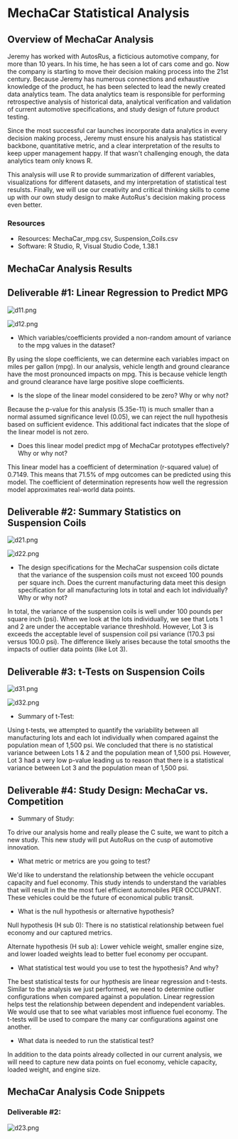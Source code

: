 # MechaCar Statistical Analysis

## Overview of MechaCar Analysis

Jeremy has worked with AutosRus, a ficticious automotive company, for more than 10 years.  In his time, he has seen a lot of cars come and go.  Now the company is starting to move their decision making process into the 21st century.  Because Jeremy has numerous connections and exhaustive knowledge of the product, he has been selected to lead the newly created data analytics team.  The data analytics team is responsible for performing retrospective analysis of historical data, analytical verification and validation of current automotive specifications, and study design of future product testing.  

Since the most successful car launches incorporate data analytics in every decision making process, Jeremy must ensure his analysis has statistical backbone, quantitative metric, and a clear interpretation of the results to keep upper management happy.  If that wasn't challenging enough, the data analytics team only knows R.  

This analysis will use R to provide summarization of different variables, visualizations for different datasets, and my interpretation of statistical test resulsts.  Finally, we will use our creativity and critical thinking skills to come up with our own study design to make AutoRus's decision making process even better. 
 
### Resources

* Resources:  MechaCar_mpg.csv,  Suspension_Coils.csv
* Software:  R Studio, R, Visual Studio Code, 1.38.1

## MechaCar Analysis Results

## Deliverable #1:  Linear Regression to Predict MPG

![d11.png](Resources/d11.png)

![d12.png](Resources/d12.png)

*  Which variables/coefficients provided a non-random amount of variance to the mpg values in the dataset?

By using the slope coefficients, we can determine each variables impact on miles per gallon (mpg).  In our analysis, vehicle length and ground clearance have the most pronounced impacts on mpg.  This is because vehicle length and ground clearance have large positive slope coefficients.      

*  Is the slope of the linear model considered to be zero? Why or why not?

Because the p-value for this analysis (5.35e-11) is much smaller than a normal assumed significance level (0.05), we can reject the null hypothesis based on sufficient evidence.  This additional fact indicates that the slope of the linear model is not zero.

*  Does this linear model predict mpg of MechaCar prototypes effectively? Why or why not?

This linear model has a coefficient of determination (r-squared value) of 0.7149.  This means that 71.5% of mpg outcomes can be predicted using this model.  The coefficient of determination represents how well the regression model approximates real-world data points.  

## Deliverable #2:  Summary Statistics on Suspension Coils

![d21.png](Resources/d21.png)

![d22.png](Resources/d22.png)

*  The design specifications for the MechaCar suspension coils dictate that the variance of the suspension coils must not exceed 100 pounds per square inch. Does the current manufacturing data meet this design specification for all manufacturing lots in total and each lot individually? Why or why not?

In total, the variance of the suspension coils is well under 100 pounds per square inch (psi).  When we look at the lots individually, we see that Lots 1 and 2 are under the acceptable variance threshhold.  However, Lot 3 is exceeds the acceptable level of suspension coil psi variance (170.3 psi versus 100.0 psi).  The difference likely arises because the total smooths the impacts of outlier data points (like Lot 3).    

## Deliverable #3:  t-Tests on Suspension Coils

![d31.png](Resources/d31.png)

![d32.png](Resources/d32.png)

*  Summary of t-Test:  
    
Using t-tests, we attempted to quantify the variability between all manufacturing lots and each lot individually when compared against the population mean of 1,500 psi.  We concluded that there is no statistical variance between Lots 1 & 2 and the population mean of 1,500 psi.  However, Lot 3 had a very low p-value leading us to reason that there is a statistical variance between Lot 3 and the population mean of 1,500 psi. 

## Deliverable #4:  Study Design:  MechaCar vs. Competition

*  Summary of Study:

To drive our analysis home and really please the C suite, we want to pitch a new study.  This new study will put AutoRus on the cusp of automotive innovation.  

*  What metric or metrics are you going to test?

We'd like to understand the relationship between the vehicle occupant capacity and fuel economy.  This study intends to understand the variables that will result in the the most fuel efficient automobiles PER OCCUPANT.  These vehicles could be the future of economical public transit. 

*  What is the null hypothesis or alternative hypothesis?

Null hypothesis (H sub 0):  There is no statistical relationship between fuel economy and our captured metrics.

Alternate hypothesis (H sub a):  Lower vehicle weight, smaller engine size, and lower loaded weights lead to better fuel economy per occupant.

*  What statistical test would you use to test the hypothesis? And why?

The best statistical tests for our hypthesis are linear regression and t-tests.  Similar to the analysis we just performed, we need to determine outlier configurations when compared against a population.  Linear regression helps test the relationship between dependent and independent variables.  We would use that to see what variables most influence fuel economy.  The t-tests will be used to compare the many car configurations against one another. 

*  What data is needed to run the statistical test?

In addition to the data points already collected in our current analysis, we will need to capture new data points on fuel economy, vehicle capacity, loaded weight, and engine size.

## MechaCar Analysis Code Snippets

### Deliverable #2:
![d23.png](Resources/d23.png)